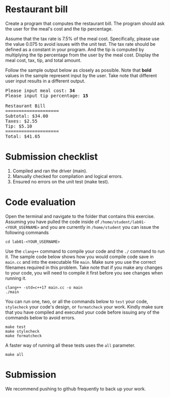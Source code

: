 # Restaurant bill
Create a program that computes the restaurant bill. The program should ask the user for the meal's cost and the tip percentage.

Assume that the tax rate is 7.5% of the meal cost. Specifically, please use the value 0.075 to avoid issues with the unit test. The tax rate should be defined as a constant in your program. And the tip is computed by multiplying the tip percentage from the user by the meal cost. Display the meal cost, tax, tip, and total amount.

Follow the sample output below as closely as possible. Note that <b>bold</b> values in the sample represent input by the user. Take note that different user input results in a different output.

<pre>
Please input meal cost: <b>34</b>
Please input tip percentage: <b>15</b>

Restaurant Bill
====================
Subtotal: $34.00
Taxes: $2.55
Tip: $5.10
====================
Total: $41.65
</pre>

# Submission checklist
1. Compiled and ran the driver (main).
1. Manually checked for compilation and logical errors.
1. Ensured no errors on the unit test (make test).

# Code evaluation
Open the terminal and navigate to the folder that contains this exercise. Assuming you have pulled the code inside of `/home/student/lab01-<YOUR_USERNAME>` and you are currently in `/home/student` you can issue the following commands

```
cd lab01-<YOUR_USERNAME>
```

Use the `clang++` command to compile your code and the `./` command to run it. The sample code below shows how you would compile code save in `main.cc` and into the executable file `main`. Make sure you use the correct filenames required in this problem.  Take note that if you make any changes to your code, you will need to compile it first before you see changes when running it.

```
clang++ -std=c++17 main.cc -o main
./main
```

You can run one, two, or all the commands below to `test` your code, `stylecheck` your code's design, or `formatcheck` your work. Kindly make sure that you have compiled and executed your code before issuing any of the commands below to avoid errors.

```
make test
make stylecheck
make formatcheck
```

A faster way of running all these tests uses the `all` parameter.

```
make all
```

# Submission

We recommend pushing to github frequently to back up your work.
